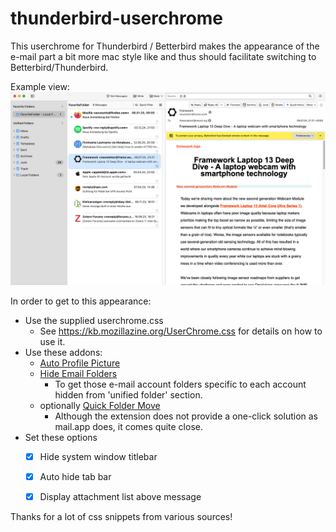 # thunderbird-userchrome

This userchrome for Thunderbird / Betterbird makes the appearance of the e-mail part a bit more mac style like and thus should facilitate switching to Betterbird/Thunderbird.

Example view:
![screenshot1](screenshot1.png)

In order to get to this appearance:

* Use the supplied userchrome.css
  * See <https://kb.mozillazine.org/UserChrome.css> for details on how to use it.
* Use these addons:
  * [Auto Profile Picture](https://addons.thunderbird.net/en-GB/thunderbird/addon/auto-profile-picture/)
  * [Hide Email Folders](https://addons.thunderbird.net/en-US/thunderbird/addon/hide-email-folders)
    * To get those e-mail account folders specific to each account hidden from 'unified folder' section.
  * optionally [Quick Folder Move](https://addons.thunderbird.net/en-US/thunderbird/addon/quick-folder-move)
    * Although the extension does not provide a one-click solution as mail.app does, it comes quite close.
* Set these options
  * [x] Hide system window titlebar
  * [x] Auto hide tab bar
  * [x] Display attachment list above message


Thanks for a lot of css snippets from various sources!
